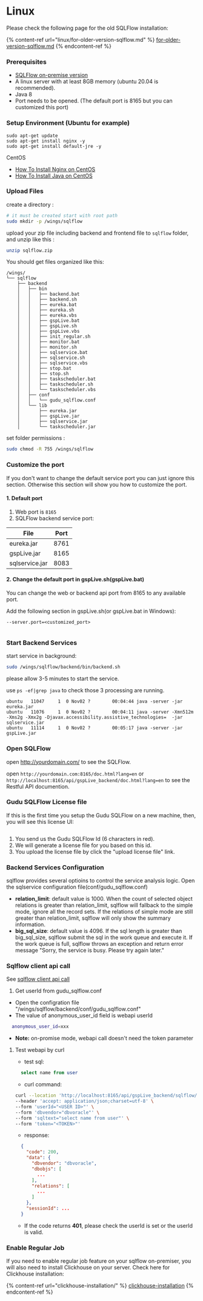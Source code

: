 # Linux

Please check the following page for the old SQLFlow installation:

{% content-ref url="linux/for-older-version-sqlflow.md" %}
[for-older-version-sqlflow.md](linux/for-older-version-sqlflow.md)
{% endcontent-ref %}

### Prerequisites

* [SQLFlow on-premise version](https://www.gudusoft.com/sqlflow-on-premise-version/)
* A linux server with at least 8GB memory (ubuntu 20.04 is recommended).
* Java 8
* Port needs to be opened. (The default port is 8165 but you can customized this port)

### Setup Environment (Ubuntu for example)

```
sudo apt-get update
sudo apt-get install nginx -y
sudo apt-get install default-jre -y	
```

CentOS

* [How To Install Nginx on CentOS](https://www.digitalocean.com/community/tutorials/how-to-install-nginx-on-centos-7)
* [How To Install Java on CentOS](https://www.digitalocean.com/community/tutorials/how-to-install-java-on-centos-and-fedora)

### Upload Files

create a directory :

```bash
# it must be created start with root path
sudo mkdir -p /wings/sqlflow
```

upload your zip file including backend and frontend file to `sqlflow` folder, and unzip like this :

```bash
unzip sqlflow.zip
```

You should get files organized like this:

```
/wings/
└── sqlflow
    ├── backend
    │   ├── bin
    │   │   ├── backend.bat
    │   │   ├── backend.sh
    │   │   ├── eureka.bat
    │   │   ├── eureka.sh
    │   │   ├── eureka.vbs
    │   │   ├── gspLive.bat
    │   │   ├── gspLive.sh
    │   │   ├── gspLive.vbs
    │   │   ├── init_regular.sh
    │   │   ├── monitor.bat
    │   │   ├── monitor.sh
    │   │   ├── sqlservice.bat
    │   │   ├── sqlservice.sh
    │   │   ├── sqlservice.vbs
    │   │   ├── stop.bat
    │   │   ├── stop.sh
    │   │   ├── taskscheduler.bat
    │   │   ├── taskscheduler.sh
    │   │   └── taskscheduler.vbs
    │   ├── conf
    │   │   └── gudu_sqlflow.conf
    │   └── lib
    │       ├── eureka.jar
    │       ├── gspLive.jar
    │       ├── sqlservice.jar
    │       └── taskscheduler.jar

```

set folder permissions :

```bash
sudo chmod -R 755 /wings/sqlflow
```

### Customize the port

If you don't want to change the default service port you can just ignore this section. Otherwise this section will show you how to customize the port.

#### 1. Default port

1. Web port is `8165`
2. SQLFlow backend service port:

| File           | Port |
| -------------- | ---- |
| eureka.jar     | 8761 |
| gspLive.jar    | 8165 |
| sqlservice.jar | 8083 |

#### 2. **Change the default port in gspLive.sh(gspLive.bat)**&#x20;

You can change the web or backend api port from 8165 to any available port.&#x20;

Add the following section in gspLive.sh(or gspLive.bat in Windows):

```
--server.port=<customized_port>
```

<figure><img src="../../.gitbook/assets/sqlflow-install-customize-port-gsplive.png" alt=""><figcaption></figcaption></figure>

### Start Backend Services

start service in background:

```bash
sudo /wings/sqlflow/backend/bin/backend.sh
```

please allow 3-5 minutes to start the service.

use `ps -ef|grep java` to check those 3 processing are running.

```
ubuntu   11047     1  0 Nov02 ?        00:04:44 java -server -jar eureka.jar
ubuntu   11076     1  0 Nov02 ?        00:04:11 java -server -Xmn512m -Xms2g -Xmx2g -Djavax.accessibility.assistive_technologies=  -jar sqlservice.jar
ubuntu   11114     1  0 Nov02 ?        00:05:17 java -server -jar gspLive.jar
```

### Open SQLFlow

open http://yourdomain.com/ to see the SQLFlow.

open `http://yourdomain.com:8165/doc.html?lang=en` or `http://localhost:8165/api/gspLive_backend/doc.html?lang=en` to see the Restful API documention.

### Gudu SQLFlow License file

If this is the first time you setup the Gudu SQLFlow on a new machine, then, you will see this license UI:&#x20;

<figure><img src="../../.gitbook/assets/gudu-sqlflow-license.png" alt=""><figcaption></figcaption></figure>

1. You send us the Gudu SQLFlow Id (6 characters in red).
2. We will generate a license file for you based on this id.
3. You upload the license file by click the "upload license file" link.

### Backend Services Configuration

sqlflow provides several optioins to control the service analysis logic. Open the sqlservice configuration file(conf/gudu\_sqlflow.conf)

* **relation\_limit**: default value is 1000. When the count of selected object relations is greater than relation\_limit, sqlflow will fallback to the simple mode, ignore all the record sets. If the relations of simple mode are still greater than relation\_limit, sqlflow will only show the summary information.
* **big\_sql\_size**: default value is 4096. If the sql length is greater than big\_sql\_size, sqlflow submit the sql in the work queue and execute it. If the work queue is full, sqlflow throws an exception and return error message "Sorry, the service is busy. Please try again later."

### Sqlflow client api call

See [sqlflow client api call](https://github.com/sqlparser/sqlflow\_public/blob/master/api/sqlflow\_api\_full.md#webapi)

1. Get userId from gudu\_sqlflow.conf

* Open the configration file "/wings/sqlflow/backend/conf/gudu\_sqlflow.conf"
* The value of anonymous\_user\_id field is webapi userId

```bash
  anonymous_user_id=xxx
```

* **Note:** on-promise mode, webapi call doesn't need the token parameter

1.  Test webapi by curl

    * test sql:

    ```sql
      select name from user
    ```

    * curl command:

    ```bash
    curl --location 'http://localhost:8165/api/gspLive_backend/sqlflow/generation/sqlflow' \
    --header 'accept: application/json;charset=utf-8' \
    --form 'userId="<USER ID>"' \
    --form 'dbvendor="dbvoracle"' \
    --form 'sqltext="select name from user"' \
    --form 'token="<TOKEN>"'
    ```

    * response:

    ```json
      {
        "code": 200,
        "data": {
          "dbvendor": "dbvoracle",
          "dbobjs": [
            ...
          ],
          "relations": [
            ...
          ]
        },
        "sessionId": ...
      }
    ```

    * If the code returns **401**, please check the userId is set or the userId is valid.

### Enable Regular Job

If you need to enable regular job feature on your sqlflow on-premiser, you will also need to install Clickhouse on your server. Check here for Clickhouse installation:

{% content-ref url="clickhouse-installation/" %}
[clickhouse-installation](clickhouse-installation/)
{% endcontent-ref %}
